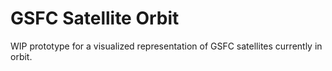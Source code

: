 # GSFC Satellite Orbit

WIP prototype for a visualized representation of GSFC satellites currently in orbit.
